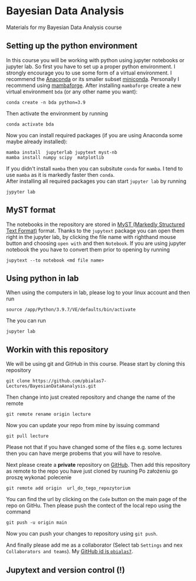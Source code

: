 # Bayesian Data Analysis

Materials for my Bayesian Data Analysis course

## Setting up the python environment

In this course you will be working with python using jupyter notebooks or jupyter lab. So first you have to set up a proper python environment. I strongly encourage you to use some form of a virtual environment. I recommend the [Anaconda](https://docs.anaconda.com/anaconda/install/index.html) or its smaller subset [miniconda](https://docs.conda.io/en/latest/miniconda.html). Personally I recommend using 
[mambaforge](https://github.com/conda-forge/miniforge#mambaforge). 
After installing `mambaforge` create a new virtual environment `bda` (or any other name you want):

```
conda create -n bda python=3.9
```
Then activate the environment  by running
```
conda activate bda
```
Now you can install required packages (if you are using Anaconda some maybe already installed):

```
mamba install  jupyterlab jupytext myst-nb
mamba install numpy scipy  matplotlib
```
If you didn't install `mamba` then you can subsitute `conda` for `mamba`. I tend to use `mamba` as it is markedly faster then `conda`.  
After installing all required packages you can start `jupyter lab` by running 
```
jypyter lab
```

## MyST format

The notebooks in the repository are stored in [MyST (Markedly Structured Text Format)](https://myst-parser.readthedocs.io/en/latest/) format. Thanks to the `jupytext` package you can open them right in the jupyter lab, by clicking the file name with righthand mouse button and choosing `open with` and then `Notebook`. If you are using jupyter notebook the you have to convert them prior to opening by running   
```shell
jupytext --to notebook <md file name>
```

## Using python in lab

When using the computers in lab, please log to your linux account and then run
```
source /app/Python/3.9.7/VE/defaults/bin/activate
```
The you can run 
```
jupyter lab
```

## Workin with this repository

We will be using git and GitHub in this course. Please start by cloning this repository
```shell
git clone https://github.com/pbialas7-Lectures/BayesianDataAanalysis.git
```
Then change into just created repository and change the name of the remote
```shell
git remote rename origin lecture 
```
Now you can update your repo from mine by issuing command 
```shell
git pull lecture 
```
Please not that if you have changed some of the files e.g. some lectures then you  can have merge probems that you will have to resolve. 


Next please create a  **private** repository on [GitHub](https://github.com). Then add this repository as remote to the repo you have just cloned by ruuning
Po założeniu go proszę wykonać polecenie
```shell
git remote add origin  url_do_tego_repozytorium
```
You can find the url by clicking on the  `Code` button on the main page of the repo on GitHu. Then please push the contect of the local repo using the command
```shell
git push -u origin main
```
Now you can push your changes to repository  using `git push`. 

And finally please add me as a collaborator  (Select tab `Settings` and nex `Collaborators and teams`). My  [GitHub id is `pbialas7`](https://github.com/pbialas7). 

## Jupytext and version control  (**!**)




